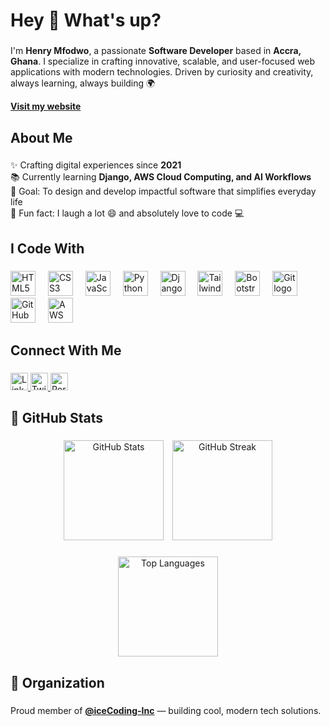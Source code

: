 <h1 align="left">Hey 👋 What's up?</h1>

###

<p align="left">
I'm <b>Henry Mfodwo</b>, a passionate <b>Software Developer</b> based in <b>Accra, Ghana</b>.  
I specialize in crafting innovative, scalable, and user-focused web applications with modern technologies.  
Driven by curiosity and creativity, always learning, always building 🌍
<p><a href="https://icecoding01.github.io/portfolio/" target="_blank"><b>Visit my website</b></a></p>
</p>


###

<h2 align="left">About Me</h2>

###

<p align="left">
✨ Crafting digital experiences since <b>2021</b><br>
📚 Currently learning <b>Django, AWS Cloud Computing, and AI Workflows</b><br>
🎯 Goal: To design and develop impactful software that simplifies everyday life<br>
🎲 Fun fact: I laugh a lot 😄 and absolutely love to code 💻
</p>

###

<h2 align="left">I Code With</h2>

###

<div align="left">
  <img src="https://cdn.jsdelivr.net/gh/devicons/devicon/icons/html5/html5-original.svg" height="40" alt="HTML5 logo" />
  <img width="12" />
  <img src="https://cdn.jsdelivr.net/gh/devicons/devicon/icons/css3/css3-original.svg" height="40" alt="CSS3 logo" />
  <img width="12" />
  <img src="https://cdn.jsdelivr.net/gh/devicons/devicon/icons/javascript/javascript-original.svg" height="40" alt="JavaScript logo" />
  <img width="12" />
  <img src="https://cdn.jsdelivr.net/gh/devicons/devicon/icons/python/python-original.svg" height="40" alt="Python logo" />
  <img width="12" />
  <img src="https://cdn.jsdelivr.net/gh/devicons/devicon/icons/django/django-plain.svg" height="40" alt="Django logo" />
  <img width="12" />
<img src="https://cdn.jsdelivr.net/gh/devicons/devicon@latest/icons/tailwindcss/tailwindcss-original.svg" height="40" alt="TailwindCSS logo" />
  <img width="12" />
  <img src="https://cdn.jsdelivr.net/gh/devicons/devicon/icons/bootstrap/bootstrap-original.svg" height="40" alt="Bootstrap logo" />
  <img width="12" />
  <img src="https://cdn.jsdelivr.net/gh/devicons/devicon/icons/git/git-original.svg" height="40" alt="Git logo" />
  <img width="12" />
  <img src="https://cdn.jsdelivr.net/gh/devicons/devicon/icons/github/github-original.svg" height="40" alt="GitHub logo" />
  <img width="12" />
  <img src="https://cdn.jsdelivr.net/gh/devicons/devicon/icons/amazonwebservices/amazonwebservices-original-wordmark.svg" height="40" alt="AWS logo" />
</div>

###

<h2 align="left">Connect With Me</h2>

###

<p align="left">
  <a href="https://www.linkedin.com/in/henry-mfodwo-26904b255" target="_blank">
    <img src="https://img.shields.io/static/v1?message=LinkedIn&logo=linkedin&label=&color=0A66C2&logoColor=white&labelColor=&style=for-the-badge" height="28" alt="LinkedIn logo" />
  </a>
  <a href="https://x.com/mfodwo_1" target="_blank">
    <img src="https://img.shields.io/static/v1?message=Twitter&logo=twitter&label=&color=1DA1F2&logoColor=white&labelColor=&style=for-the-badge" height="28" alt="Twitter logo" />
  </a>
  <a href="https://icecoding01.github.io/portfolio/" target="_blank">
    <img src="https://img.shields.io/static/v1?message=Portfolio&logo=google-chrome&label=&color=4285F4&logoColor=white&labelColor=&style=for-the-badge" height="28" alt="Portfolio logo" />
  </a>
</p>

###

<h2 align="left">🚀 GitHub Stats</h2>

###

<div align="center">
  <img src="https://github-readme-stats.vercel.app/api?username=iceCoding01&show_icons=true&theme=radical&border_radius=10" height="160" alt="GitHub Stats" style="display:inline-block; margin-right:10px;" />
  <img src="https://streak-stats.demolab.com?user=iceCoding01&theme=radical&border_radius=10" height="160" alt="GitHub Streak" style="display:inline-block;" />
</div>

###

<div align="center">
  <img src="https://github-readme-stats.vercel.app/api/top-langs/?username=iceCoding01&layout=compact&theme=radical&border_radius=10" height="160" alt="Top Languages" />
</div>

###

<h2 align="left">💼 Organization</h2>

###

<p align="left">
  Proud member of <a href="https://github.com/iceCoding-Inc" target="_blank"><b>@iceCoding-Inc</b></a> — building cool, modern tech solutions.
</p>
